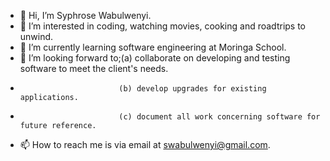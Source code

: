 - 👋 Hi, I’m Syphrose Wabulwenyi.
- 👀 I’m interested in coding, watching movies, cooking and roadtrips to unwind. 
- 🌱 I’m currently learning software engineering at Moringa School.
- 💞️ I’m looking forward to;(a) collaborate on developing and testing software to meet the client's needs.
-                           (b) develop upgrades for existing applications.
-                           (c) document all work concerning software for future reference.
- 📫 How to reach me is via email at swabulwenyi@gmail.com.

<!---
syphrose/syphrose is a ✨ special ✨ repository because its `README.md` (this file) appears on your GitHub profile.
You can click the Preview link to take a look at your changes.
--->
